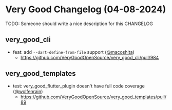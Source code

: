 # Very Good Changelog (04-08-2024)

TODO: Someone should write a nice description for this CHANGELOG

## very_good_cli
- feat: add `--dart-define-from-file` support ([@macoshita](https://github.com/macoshita))
	- https://github.com/VeryGoodOpenSource/very_good_cli/pull/984

## very_good_templates
- test: very_good_flutter_plugin doesn't have full code coverage ([@wolfenrain](https://github.com/wolfenrain))
	- https://github.com/VeryGoodOpenSource/very_good_templates/pull/89
